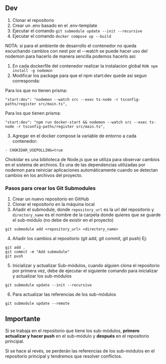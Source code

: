 ## Dev
1. Clonar el repositorio
2. Crear un .env basado en el .env-template
3. Ejecutar el comando `git submodule update --init --recursive`
4. Ejecutar el comando `docker compose up --build` 

NOTA: si para el ambiente de desarrollo el contenedor no queda escuchando cambios con nest por el --watch se puede hacer uso del nodemon
para hacerlo de manera sencilla podemos hacerlo asi:

1. En cada dockerfile del contenedor realizar la instalacion global ``RUN npm install -g nodemon``
2. Modificar los package para que el npm start:dev quede asi segun corresponda: 

Para los que no tienen prisma:

`` "start:dev": "nodemon --watch src --exec ts-node -r tsconfig-paths/register src/main.ts", ``

Para los que tienen prisma:

`` "start:dev": "npm run docker-start && nodemon --watch src --exec ts-node -r tsconfig-paths/register src/main.ts", ``

3. Agregar en el docker compose la variable de entorno a cada contenedor: 

`` - CHOKIDAR_USEPOLLING=true `` 

Chokidar es una biblioteca de Node.js que se utiliza para observar cambios en el sistema de archivos. Es una de las dependencias utilizadas por nodemon para reiniciar aplicaciones automáticamente cuando se detectan cambios en los archivos del proyecto.



### Pasos para crear los Git Submodules


1. Crear un nuevo repositorio en GitHub
2. Clonar el repositorio en la máquina local
3. Añadir el submodule, donde `repository_url` es la url del repositorio y `directory_name` es el nombre de la carpeta donde quieres que se guarde el sub-módulo (no debe de existir en el proyecto)
```
git submodule add <repository_url> <directory_name>
```
4. Añadir los cambios al repositorio (git add, git commit, git push)
Ej:
```
git add .
git commit -m "Add submodule"
git push
```
5. Inicializar y actualizar Sub-módulos, cuando alguien clona el repositorio por primera vez, debe de ejecutar el siguiente comando para inicializar y actualizar los sub-módulos
```
git submodule update --init --recursive
```
6. Para actualizar las referencias de los sub-módulos
```
git submodule update --remote
```


## Importante
Si se trabaja en el repositorio que tiene los sub-módulos, **primero actualizar y hacer push** en el sub-módulo y **después** en el repositorio principal. 

Si se hace al revés, se perderán las referencias de los sub-módulos en el repositorio principal y tendremos que resolver conflictos.

